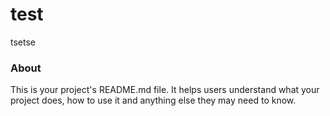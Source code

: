 test
====

tsetse

### About

This is your project's README.md file. It helps users understand what your
project does, how to use it and anything else they may need to know.